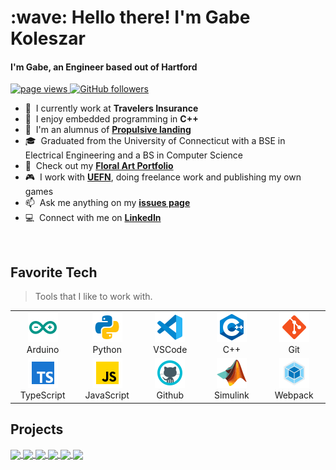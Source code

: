 <h1 align="left" id="gabekole-title">:wave: Hello there! I'm Gabe Koleszar</h1>
<h4 align="left">I'm Gabe, an Engineer based out of Hartford</h4>

<p align="left">
  <a href="https://github.com/gabekole/gabekole">
    <img src="https://komarev.com/ghpvc/?username=gabekole" alt="page views" />
  </a>
  <a href="https://github.com/gabekole?tab=followers">
    <img alt="GitHub followers" src="https://img.shields.io/github/followers/gabekole?color=green&logo=github">
  </a>
</p>

<!--
<a href="#gabekole-title">
  <img align="right" src="https://github-readme-stats.vercel.app/api?username=gabekole&show_icons=true&count_private=true&theme=transparent" alt="GabeKole stats" />
</a>
-->

- :office: &nbsp;I currently work at **Travelers Insurance**
- :seedling: &nbsp;I enjoy embedded programming in **C++**
- :rocket: &nbsp;I'm an alumnus of **[Propulsive landing](https://github.com/Propulsive-Landing)**
- :mortar_board: &nbsp;Graduated from the University of Connecticut with a BSE in Electrical Engineering and a BS in Computer Science
- :art: &nbsp;Check out my **[Floral Art Portfolio](https://github.com/gabekole/floral-portfolio)**
- :video_game: &nbsp;I work with **[UEFN](https://dev.epicgames.com/documentation/en-us/fortnite/whats-new-in-unreal-editor-for-fortnite)**, doing freelance work and publishing my own games
- :mailbox: &nbsp;Ask me anything on my **[issues page](https://github.com/gabekole/gabekole/issues)**
- :computer: &nbsp;Connect with me on **[LinkedIn](https://www.linkedin.com/in/gabriel-koleszar-058688214/)**

<br>

<h2 align="left" id="gabekole-tech">Favorite Tech</h2>

> Tools that I like to work with.

<table>
  <tr>
    <td align="center" width="96">
      <a href="#gabekole-tech">
        <img src="./assets/icon-arduino.svg" width="48" height="48" alt="Arduino" />
      </a>
      <br>Arduino
    </td>
    <td align="center" width="96">
      <a href="#gabekole-tech">
        <img src="./assets/icon-python.svg" width="48" height="48" alt="Python" />
      </a>
      <br>Python
    </td>
    <td align="center" width="96">
      <a href="#gabekole-tech">
        <img src="./assets/icon-vscode.svg" width="48" height="48" alt="VsCode" />
      </a>
      <br>VSCode
    </td>
    <td align="center" width="96">
      <a href="#gabekole-tech">
        <img src="./assets/icon-cpp.svg" width="48" height="48" alt="C++" />
      </a>
      <br>C++
    </td>
    <td align="center" width="96">
      <a href="#gabekole-tech">
        <img src="./assets/icon-git.svg" width="48" height="48" alt="Git" />
      </a>
      <br>Git
    </td>
  </tr>
  <tr>
    <td align="center" width="96">
      <a href="#gabekole-tech">
        <img src="./assets/icon-typescript.svg" width="48" height="48" alt="TypeScript" />
      </a>
      <br>TypeScript
    </td>
    <td align="center" width="96">
      <a href="#gabekole-tech">
        <img src="./assets/icon-javascript.svg" width="48" height="48" alt="JavaScript" />
      </a>
      <br>JavaScript
    </td>
    <td align="center" width="96">
      <a href="#gabekole-tech" >
        <img src="./assets/icon-github.svg" width="48" height="48" alt="Github" />
      </a>
      <br>Github
    </td>
    <td align="center" width="96">
      <a href="#gabekole-tech">
        <img src="./assets/icon-simulink.svg" width="48" height="48" alt="Simulink" />
      </a>
      <br>Simulink
    </td> 
    <td align="center" width="96">
      <a href="#gabekole-tech">
        <img src="./assets/icon-webpack.svg" width="48" height="48" alt="Webpack" />
      </a>
      <br>Webpack
    </td>    
  </tr>
</table>

<h2 align="left">Projects</h2>

<a href="https://github.com/gabekole/FlappyBird">
  <img align="center" src="https://github-readme-stats.vercel.app/api/pin/?username=gabekole&repo=FlappyBird&theme=transparent" />
</a>
<a href="https://github.com/Propulsive-Landing/ground-control">
  <img align="center" src="https://github-readme-stats.vercel.app/api/pin/?username=Propulsive-Landing&repo=ground-control&theme=transparent" />
</a>
<a href="https://github.com/Propulsive-Landing/ferda">
  <img align="center" src="https://github-readme-stats.vercel.app/api/pin/?username=Propulsive-Landing&repo=ferda&theme=transparent" />
</a>
<a href="https://github.com/gabekole/floral-portfolio">
  <img align="center" src="https://github-readme-stats.vercel.app/api/pin/?username=gabekole&repo=floral-portfolio&theme=transparent" />
</a>
<a href="https://github.com/gabekole/m3u8Downloader">
  <img align="center" src="https://github-readme-stats.vercel.app/api/pin/?username=gabekole&repo=m3u8Downloader&theme=transparent" />
</a>
<a href="https://github.com/gabekole/MicrosoftGraphMailApiProxy">
  <img align="center" src="https://github-readme-stats.vercel.app/api/pin/?username=gabekole&repo=MicrosoftGraphMailApiProxy&theme=transparent" />
</a>
<br>
